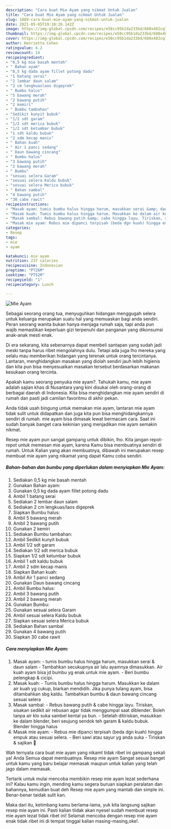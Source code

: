 ```yaml
---
description: "Cara buat Mie Ayam yang nikmat Untuk Jualan"
title: "Cara buat Mie Ayam yang nikmat Untuk Jualan"
slug: 1089-cara-buat-mie-ayam-yang-nikmat-untuk-jualan
date: 2021-05-05T19:10:26.142Z
image: https://img-global.cpcdn.com/recipes/e58cc95b1da233bd/680x482cq70/mie-ayam-foto-resep-utama.jpg
thumbnail: https://img-global.cpcdn.com/recipes/e58cc95b1da233bd/680x482cq70/mie-ayam-foto-resep-utama.jpg
cover: https://img-global.cpcdn.com/recipes/e58cc95b1da233bd/680x482cq70/mie-ayam-foto-resep-utama.jpg
author: Henrietta Cohen
ratingvalue: 4.2
reviewcount: 14
recipeingredient:
- "0,5 kg mie basah mentah"
- " Bahan ayam"
- "0,5 kg dada ayam fillet potong dadu"
- "1 batang serai"
- "2 lembar daun salam"
- "2 cm lengkuaslaos digeprek"
- " Bumbu halus"
- "5 bawang merah"
- "2 bawang putih"
- "2 kemiri"
- " Bumbu tambahan"
- "Sedikit kunyit bubuk"
- "1/2 sdt garam"
- "1/2 sdt merica bubuk"
- "1/2 sdt ketumbar bubuk"
- "1 sdt kaldu bubuk"
- "2 sdm kecap manis"
- " Bahan kuah"
- " Air 1 panci sedang"
- " Daun bawang cincang"
- " Bumbu halus"
- "3 bawang putih"
- "2 bawang merah"
- " Bumbu"
- "sesuai selera Garam"
- "sesuai selera Kaldu bubuk"
- "sesuai selera Merica bubuk"
- " Bahan sambal"
- "4 bawang putih"
- "30 cabe rawit"
recipeinstructions:
- "Masak ayam: tumis bumbu halus hingga harum, masukkan serai &amp; daun salam Tambahkan secukupnya air lalu ayamnya dimasukkan. Air kuah ayam bisa jd bumbu yg enak untuk mie ayam.  Beri bumbu pelengkap &amp; cicipi."
- "Masak kuah: Tumis bumbu halus hingga harum. Masukkan ke dalam air kuah yg cukup, biarkan mendidih. Jika punya tulang ayam, bisa ditambahkan sbg kaldu. Tambahkan bumbu &amp; daun bawang cincang sesuai selera"
- "Masak sambal: Rebus bawang putih &amp; cabe hingga layu. Tiriskan, sisakan sedikit air rebusan agar tidak menggumpal saat diblender. Boleh tanpa air klo suka sambel kental ya bun.  Setelah ditiriskan, masukkan ke dalam blender, beri seujung sendok teh garam &amp; kaldu bubuk. Blender hingga halus"
- "Masak mie ayam: Rebus mie dipanci terpisah (beda dgn kuah) hingga empuk atau sesuai selera. Beri sawi atau sayur yg anda suka Tiriskan &amp; sajikan 🥰"
categories:
- Resep
tags:
- mie
- ayam

katakunci: mie ayam 
nutrition: 237 calories
recipecuisine: Indonesian
preptime: "PT26M"
cooktime: "PT52M"
recipeyield: "1"
recipecategory: Lunch

---
```



![Mie Ayam](https://img-global.cpcdn.com/recipes/e58cc95b1da233bd/680x482cq70/mie-ayam-foto-resep-utama.jpg)

Sebagai seorang orang tua, menyuguhkan hidangan menggugah selera untuk keluarga merupakan suatu hal yang memuaskan bagi anda sendiri. Peran seorang  wanita bukan hanya menjaga rumah saja, tapi anda pun wajib memastikan keperluan gizi terpenuhi dan panganan yang dikonsumsi anak-anak mesti enak.

Di era  sekarang, kita sebenarnya dapat membeli santapan yang sudah jadi meski tanpa harus ribet mengolahnya dulu. Tetapi ada juga lho mereka yang selalu mau memberikan hidangan yang terenak untuk orang tercintanya. Lantaran, menghidangkan masakan yang diolah sendiri jauh lebih higienis dan kita pun bisa menyesuaikan masakan tersebut berdasarkan makanan kesukaan orang tercinta. 



Apakah kamu seorang penyuka mie ayam?. Tahukah kamu, mie ayam adalah sajian khas di Nusantara yang kini disukai oleh orang-orang di berbagai daerah di Indonesia. Kita bisa menghidangkan mie ayam sendiri di rumah dan pasti jadi camilan favoritmu di akhir pekan.

Anda tidak usah bingung untuk memakan mie ayam, lantaran mie ayam tidak sulit untuk didapatkan dan juga kita pun bisa menghidangkannya sendiri di rumah. mie ayam bisa dimasak lewat bermacam cara. Saat ini sudah banyak banget cara kekinian yang menjadikan mie ayam semakin nikmat.

Resep mie ayam pun sangat gampang untuk dibikin, lho. Kita jangan repot-repot untuk memesan mie ayam, karena Kamu bisa membuatnya sendiri di rumah. Untuk Kalian yang akan membuatnya, dibawah ini merupakan resep membuat mie ayam yang nikamat yang dapat Kamu coba sendiri.

<!--inarticleads1-->

##### Bahan-bahan dan bumbu yang diperlukan dalam menyiapkan Mie Ayam:

1. Sediakan 0,5 kg mie basah mentah
1. Gunakan  Bahan ayam:
1. Gunakan 0,5 kg dada ayam fillet potong dadu
1. Ambil 1 batang serai
1. Sediakan 2 lembar daun salam
1. Sediakan 2 cm lengkuas/laos digeprek
1. Siapkan  Bumbu halus:
1. Ambil 5 bawang merah
1. Ambil 2 bawang putih
1. Gunakan 2 kemiri
1. Sediakan  Bumbu tambahan:
1. Ambil Sedikit kunyit bubuk
1. Ambil 1/2 sdt garam
1. Sediakan 1/2 sdt merica bubuk
1. Siapkan 1/2 sdt ketumbar bubuk
1. Ambil 1 sdt kaldu bubuk
1. Ambil 2 sdm kecap manis
1. Siapkan  Bahan kuah:
1. Ambil  Air 1 panci sedang
1. Gunakan  Daun bawang cincang
1. Ambil  Bumbu halus:
1. Ambil 3 bawang putih
1. Ambil 2 bawang merah
1. Gunakan  Bumbu:
1. Gunakan sesuai selera Garam
1. Ambil sesuai selera Kaldu bubuk
1. Siapkan sesuai selera Merica bubuk
1. Sediakan  Bahan sambal
1. Gunakan 4 bawang putih
1. Siapkan 30 cabe rawit




<!--inarticleads2-->

##### Cara menyiapkan Mie Ayam:

1. Masak ayam: - tumis bumbu halus hingga harum, masukkan serai &amp; daun salam - Tambahkan secukupnya air lalu ayamnya dimasukkan. Air kuah ayam bisa jd bumbu yg enak untuk mie ayam.  - Beri bumbu pelengkap &amp; cicipi.
1. Masak kuah: - Tumis bumbu halus hingga harum. Masukkan ke dalam air kuah yg cukup, biarkan mendidih. Jika punya tulang ayam, bisa ditambahkan sbg kaldu. Tambahkan bumbu &amp; daun bawang cincang sesuai selera
1. Masak sambal: - Rebus bawang putih &amp; cabe hingga layu. Tiriskan, sisakan sedikit air rebusan agar tidak menggumpal saat diblender. Boleh tanpa air klo suka sambel kental ya bun.  - Setelah ditiriskan, masukkan ke dalam blender, beri seujung sendok teh garam &amp; kaldu bubuk. Blender hingga halus
1. Masak mie ayam: - Rebus mie dipanci terpisah (beda dgn kuah) hingga empuk atau sesuai selera. - Beri sawi atau sayur yg anda suka - Tiriskan &amp; sajikan 🥰




Wah ternyata cara buat mie ayam yang nikamt tidak ribet ini gampang sekali ya! Anda Semua dapat membuatnya. Resep mie ayam Sangat sesuai banget untuk kamu yang baru belajar memasak maupun untuk kalian yang telah jago dalam memasak.

Tertarik untuk mulai mencoba membikin resep mie ayam lezat sederhana ini? Kalau kamu ingin, mending kamu segera buruan siapkan peralatan dan bahannya, kemudian buat deh Resep mie ayam yang mantab dan simple ini. Benar-benar taidak sulit kan. 

Maka dari itu, ketimbang kamu berlama-lama, yuk kita langsung sajikan resep mie ayam ini. Pasti kalian tiidak akan nyesel sudah membuat resep mie ayam lezat tidak ribet ini! Selamat mencoba dengan resep mie ayam enak tidak ribet ini di tempat tinggal kalian masing-masing,oke!.

